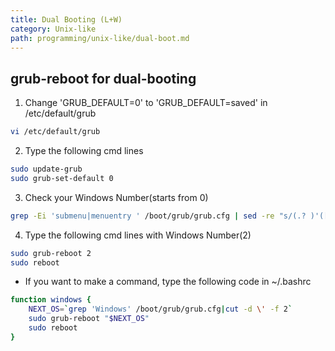 ```yaml
---
title: Dual Booting (L+W)
category: Unix-like
path: programming/unix-like/dual-boot.md
---
```


## grub-reboot for dual-booting

1. Change 'GRUB_DEFAULT=0' to 'GRUB_DEFAULT=saved' in /etc/default/grub

~~~bash
vi /etc/default/grub
~~~

2. Type the following cmd lines 

~~~bash
sudo update-grub
sudo grub-set-default 0
~~~

3. Check your Windows Number(starts from 0)

~~~bash
grep -Ei 'submenu|menuentry ' /boot/grub/grub.cfg | sed -re "s/(.? )'([^']+)'.*/\1 \2/"
~~~

4. Type the following cmd lines with Windows Number(2)  

~~~bash
sudo grub-reboot 2
sudo reboot
~~~

- If you want to make a command, type the following code in ~/.bashrc

~~~bash
function windows {
	NEXT_OS=`grep 'Windows' /boot/grub/grub.cfg|cut -d \' -f 2`
	sudo grub-reboot "$NEXT_OS"
	sudo reboot
}
~~~
